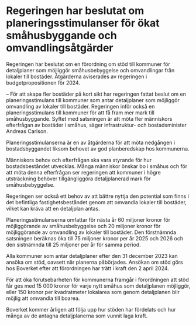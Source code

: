 # Regeringen har beslutat om planeringsstimulanser för ökat småhusbyggande och omvandlingsåtgärder

Regeringen har beslutat om en förordning om stöd till kommuner för detaljplaner som möjliggör småhusbebyggelse och omvandlingar från lokaler till bostäder. Åtgärderna aviserades av regeringen i budgetpropositionen för 2024.

– För att skapa fler bostäder på kort sikt har regeringen fattat beslut om en planeringsstimulans till kommuner som antar detaljplaner som möjliggör omvandling av lokaler till bostäder. Regeringen inför också en planeringsstimulans till kommuner för att få fram mer mark till småhusbyggande. Syftet med satsningen är att möta fler människors efterfrågan av bostäder i småhus, säger infrastruktur- och bostadsminister Andreas Carlson.

Planeringsstimulanserna är en av åtgärderna för att möta nedgången i bostadsbyggandet liksom behovet av god planberedskap hos kommunerna.

Människors behov och efterfrågan ska vara styrande för hur bostadsbeståndet utvecklas. Många människor önskar bo i småhus och för att möta denna efterfrågan ser regeringen att kommuner i högre utsträckning behöver tillgängliggöra detaljplanerad mark för småhusbebyggelse.

Regeringen ser också ett behov av att bättre nyttja den potential som finns i det befintliga fastighetsbeståndet genom att omvandla lokaler till bostäder, vilket kan kräva att en detaljplan antas.

Planeringsstimulanserna omfattar för nästa år 60 miljoner kronor för möjliggörande av småhusbebyggelse och 20 miljoner kronor för möjliggörande av omvandling av lokaler till bostäder. Den förstnämnda satsningen beräknas öka till 75 miljoner kronor per år 2025 och 2026 och den sistnämnda till 25 miljoner per år för samma period.

Alla kommuner som antar detaljplaner efter den 31 december 2023 kan ansöka om stöd, oavsett när planerna påbörjades. Ansökan om stöd görs hos Boverket efter att förordningen har trätt i kraft den 2 april 2024.

För att öka förutsebarheten för kommunerna framgår i förordningen att stöd får ges med 15 000 kronor för varje nytt småhus som detaljplanen möjliggör, eller 150 kronor per kvadratmeter lokalarea som genom detaljplanen blir möjlig att omvandla till boarea.

Boverket kommer årligen att följa upp hur stöden har fördelats och hur många av de antagna detaljplanerna som vunnit laga kraft.
